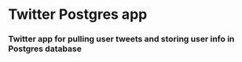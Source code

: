# Twitter Postgres app
 
### Twitter app for pulling user tweets and storing user info in Postgres database
